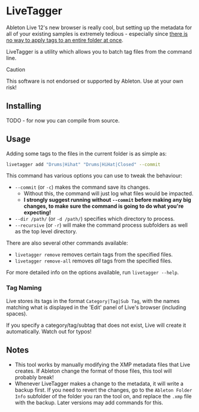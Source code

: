 # LiveTagger

Ableton Live 12's new browser is really cool, but setting up the metadata for all of your existing samples is extremely tedious - especially since [there is no way to apply tags to an entire folder at once](https://ableton.centercode.com/project/feedback/view.html?cap=ea2ce822bd02401dba446c068717bc68&uf=e788c9befb6e46408e9ad7a0f7979a05).

LiveTagger is a utility which allows you to batch tag files from the command line.

> [!CAUTION]
> This software is not endorsed or supported by Ableton. Use at your own risk!

## Installing

TODO - for now you can compile from source.

## Usage

Adding some tags to the files in the current folder is as simple as:

```bash
livetagger add "Drums|Hihat" "Drums|HiHat|Closed" --commit
```

This command has various options you can use to tweak the behaviour:

* `--commit` (or `-c`) makes the command save its changes.
    * Without this, the command will just log what files would be impacted.
    * **I strongly suggest running without `--commit` before making any big changes, to make sure the command is going to do what you're expecting!**
* `--dir /path/` (or `-d /path/`) specifies which directory to process.
* `--recursive` (or `-r`) will make the command process subfolders as well as the top level directory.

There are also several other commands available:

* `livetagger remove` removes certain tags from the specified files.
* `livetagger remove-all` removes *all* tags from the specified files.

For more detailed info on the options available, run `livetagger --help`.

### Tag Naming

Live stores its tags in the format `Category|Tag|Sub Tag`, with the names matching what is displayed in the 'Edit' panel of Live's browser (including spaces).

If you specify a category/tag/subtag that does not exist, Live will create it automatically. Watch out for typos!

## Notes

* This tool works by manually modifying the XMP metadata files that Live creates. If Ableton change the format of those files, this tool will probably break!
* Whenever LiveTagger makes a change to the metadata, it will write a backup first. If you need to revert the changes, go to the `Ableton Folder Info` subfolder of the folder you ran the tool on, and replace the `.xmp` file with the backup. Later versions may add commands for this. 